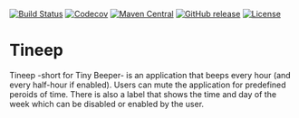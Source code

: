 [![Build Status](https://travis-ci.org/mdihos/tineep.svg?branch=master)](https://travis-ci.org/mdihos/tineep)
[![Codecov](https://codecov.io/gh/alibaba/fastjson/branch/master/graph/badge.svg)](https://codecov.io/gh/alibaba/fastjson/branch/master)
[![Maven Central](https://maven-badges.herokuapp.com/maven-central/com.alibaba/fastjson/badge.svg)](https://maven-badges.herokuapp.com/maven-central/com.alibaba/fastjson/)
[![GitHub release](https://img.shields.io/github/release/alibaba/fastjson.svg)](https://github.com/alibaba/fastjson/releases)
[![License](https://img.shields.io/badge/license-Apache%202-4EB1BA.svg)](https://www.apache.org/licenses/LICENSE-2.0.html)
# Tineep
Tineep -short for Tiny Beeper- is an application that beeps every hour (and every half-hour if enabled).
Users can mute the application for predefined peroids of time. There is also a label that shows the time and day of the week which can be disabled or enabled by the user. 
